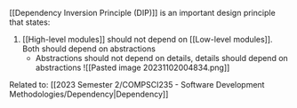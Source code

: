 [[Dependency Inversion Principle (DIP)]] is an important design principle that states:
1. [[High-level modules]] should not depend on [[Low-level modules]]. Both should depend on abstractions
	- Abstractions should not depend on details, details should depend on abstractions
![[Pasted image 20231102004834.png]]

Related to: [[2023 Semester 2/COMPSCI235 - Software Development Methodologies/Dependency|Dependency]]